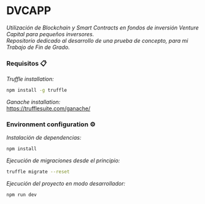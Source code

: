 # DVCAPP
*Utilización de Blockchain y Smart Contracts en fondos de inversión Venture Capital para pequeños inversores.*
<br>
*Repositorio dedicado al desarrollo de una prueba de concepto, para mi Trabajo de Fin de Grado.*

### Requisitos 📋

*Truffle installation:*
```bash
npm install -g truffle
```

*Ganache installation:*
<br>
<a>https://trufflesuite.com/ganache/</a>

### Environment configuration ⚙️

*Instalación de dependencias:*
```bash
npm install
```

*Ejecución de migraciones desde el principio:*
```bash
truffle migrate --reset
```

*Ejecución del proyecto en modo desarrollador:*
```bash
npm run dev
```
